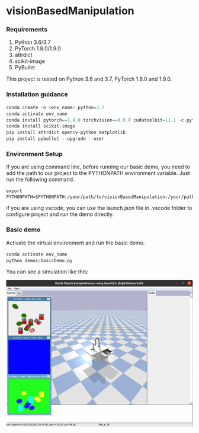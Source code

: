 # visionBasedManipulation



### Requirements

1. Python 3.6/3.7
2. PyTorch 1.8.0/1.9.0
3. attrdict
4. scikit-image
5. PyBullet

This project is tested on Python 3.6 and 3.7, PyTorch 1.8.0 and 1.9.0.



### Installation guidance

```python
conda create -n <env_name> python=3.7
conda activate env_name
conda install pytorch==1.8.0 torchvision==0.9.0 cudatoolkit=11.1 -c pytorch -c conda-forge # Please make sure that the version of pytorch is compatible with the version of cudatoolkit, and the version of cudatoolkit is compatible with your GPU.
conda install scikit-image
pip install attrdict opencv-python matplotlib
pip install pybullet --upgrade --user
```



### Environment Setup

If you are using command line, before running our basic demo, you need to add the path to our project to the PYTHONPATH environment variable. Just run the following command.

```shell
export PYTHONPATH=$PYTHONPATH:/your/path/to/visionBasedManipulation:/your/path/to/visionBasedManipulation/network
```

if you are using vscode, you can use the launch.json file in .vscode folder to configure project and  run the demo directly.



###  Basic demo

Activate the virtual environment and run the basic demo.

```python
conda activate env_name
python demos/basicDemo.py
```

You can see a simulation like this: 


![](https://github.com/MohammadKasaei/visionBasedManipulation/blob/main/figs/basicDemo.png)



